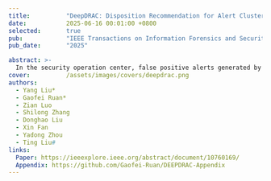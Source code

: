 ```yaml
---
title:          "DeepDRAC: Disposition Recommendation for Alert Clusters Based on Security Event Patterns"
date:           2025-06-16 00:01:00 +0800
selected:       true
pub:            "IEEE Transactions on Information Forensics and Security"
pub_date:       "2025"

abstract: >-
  In the security operation center, false positive alerts generated by security devices overwhelm security operators, leading to alert fatigue and inefficiency in identifying real threats. This paper introduces DeepDRAC, a disposition recommendation method for alert clusters that is based on security event patterns. Our main idea is to reconstruct isolated alerts into security events and capture their essential threat characteristics as patterns. By recommending pattern information, we enable batch interpretable disposal of alerts. First, DeepDRAC aggregates correlated alerts to a graph, representing a security event. Then, it extracts the features of the security event from two aspects: basic features via statistical methods and detailed features via a carefully designed Graph Neural Network (GNN) that focuses on edge features. Since many false alerts triggered by the same cause often recur in a fixed pattern, DeepDRAC translates basic features into interpretable descriptors to define the basic pattern, whereas GNN embeddings complement detailed semantic information, serving as the detailed pattern, together forming the pattern of the security event. The pattern describes the critical information of the security event, so security events with the same pattern are clustered for batch processing. Finally, with few manually labeled security events, DeepDRAC can conduct automatic disposition recommendations for newly arrived alerts, significantly reducing the workload of alert analysis. We evaluate our approach on two benchmark datasets (i.e., DARPA 1999 and CIC-IDS2017) and a real-world dataset from a large power company. The extensive experimental results demonstrate that our approach can alleviate alert fatigue more efficiently and accurately than the two state-of-the-art defense approaches can.
cover:          /assets/images/covers/deepdrac.png
authors:
  - Yang Liu*
  - Gaofei Ruan*
  - Zian Luo
  - Shilong Zhang
  - Donghao Liu
  - Xin Fan
  - Yadong Zhou
  - Ting Liu#
links:
  Paper: https://ieeexplore.ieee.org/abstract/document/10760169/
  Appendix: https://github.com/Gaofei-Ruan/DEEPDRAC-Appendix
---
```

